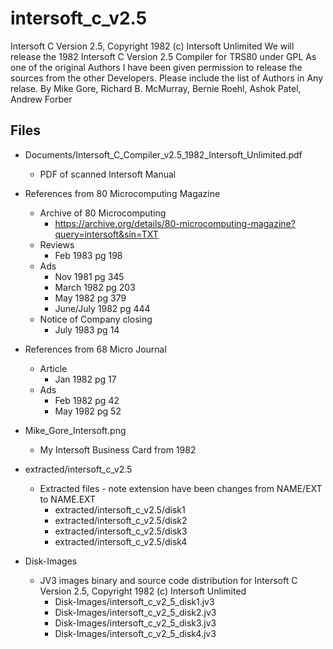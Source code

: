 # intersoft_c_v2.5
Intersoft C Version 2.5, Copyright 1982 (c) Intersoft Unlimited
We will release the 1982 Intersoft C Version 2.5 Compiler for TRS80 under GPL
As one of the original Authors I have been given permission to release the sources from the other Developers.
Please include the list of Authors in Any relase.
By Mike Gore, Richard B. McMurray, Bernie Roehl, Ashok Patel, Andrew Forber


## Files
  * Documents/Intersoft_C_Compiler_v2.5_1982_Intersoft_Unlimited.pdf
    * PDF of scanned Intersoft Manual

  * References from 80 Microcomputing Magazine
    * Archive of 80 Microcomputing
      * https://archive.org/details/80-microcomputing-magazine?query=intersoft&sin=TXT
    * Reviews
      * Feb 1983 pg 198
    * Ads
      * Nov 1981 pg 345
      * March 1982 pg 203
      * May 1982 pg 379
      * June/July 1982 pg 444
    * Notice of Company closing
      * July 1983 pg 14

  * References from 68 Micro Journal
    * Article
      * Jan 1982 pg 17
    * Ads
      * Feb 1982 pg 42
      * May 1982 pg 52

  * Mike_Gore_Intersoft.png
	* My Intersoft Business Card from 1982

  * extracted/intersoft_c_v2.5
    * Extracted files - note extension have been changes from NAME/EXT to NAME.EXT
      * extracted/intersoft_c_v2.5/disk1
      * extracted/intersoft_c_v2.5/disk2
      * extracted/intersoft_c_v2.5/disk3
      * extracted/intersoft_c_v2.5/disk4

  * Disk-Images
    * JV3 images binary and source code distribution for Intersoft C Version 2.5, Copyright 1982 (c) Intersoft Unlimited
      * Disk-Images/intersoft_c_v2_5_disk1.jv3
      * Disk-Images/intersoft_c_v2_5_disk2.jv3
      * Disk-Images/intersoft_c_v2_5_disk3.jv3
      * Disk-Images/intersoft_c_v2_5_disk4.jv3
